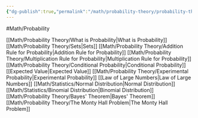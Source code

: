 ```yaml
---
{"dg-publish":true,"permalink":"/math/probability-theory/probability-theory-moc/"}
---
```



#Math/Probability 

[[Math/Probability Theory/What is Probability\|What is Probability]]
[[Math/Probability Theory/Sets\|Sets]]
[[Math/Probability Theory/Addition Rule for Probability\|Addition Rule for Probability]]
[[Math/Probability Theory/Multiplication Rule for Probability\|Multiplication Rule for Probability]]
[[Math/Probability Theory/Conditional  Probability\|Conditional  Probability]]
[[Expected Value\|Expected Value]]
[[Math/Probability Theory/Experimental Probability\|Experimental Probability]]
[[Law of Large Numbers\|Law of Large Numbers]]
[[Math/Statistics/Normal Distribution\|Normal Distribution]]
[[Math/Statistics/Binomial Distribution\|Binomial Distribution]]
[[Math/Probability Theory/Bayes' Theorem\|Bayes' Theorem]]
[[Math/Probability Theory/The Monty Hall Problem\|The Monty Hall Problem]]